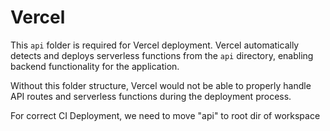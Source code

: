 # Vercel

This `api` folder is required for Vercel deployment. Vercel automatically detects and deploys serverless functions from the `api` directory, enabling backend functionality for the application.

Without this folder structure, Vercel would not be able to properly handle API routes and serverless functions during the deployment process.

For correct CI Deployment, we need to move "api" to root dir of workspace